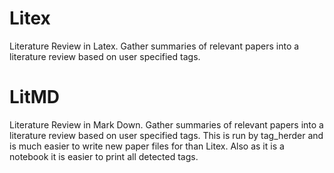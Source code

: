 # Litex
Literature Review in Latex. Gather summaries of relevant papers into a literature review based on user specified tags.

# LitMD
Literature Review in Mark Down. Gather summaries of relevant papers into a literature review based on user specified tags. This is run by tag_herder and is much easier to write new paper files for than Litex. Also as it is a notebook it is easier to print all detected tags.
